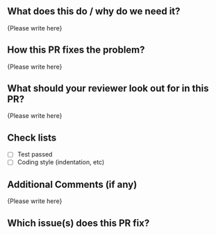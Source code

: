 <!-- Thank you for your contribution to use-intersection! Please replace {Please write here} with your description -->

## What does this do / why do we need it?

{Please write here}

## How this PR fixes the problem?

{Please write here}

## What should your reviewer look out for in this PR?

{Please write here}

## Check lists

- [ ] Test passed
- [ ] Coding style (indentation, etc)

## Additional Comments (if any)

{Please write here}

## Which issue(s) does this PR fix?

<!--
fixes #
fixes #
-->
